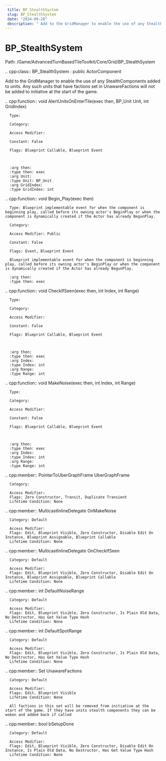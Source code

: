 ```yaml
---
 title: BP_StealthSystem
 slug: BP_StealthSystem
 date: "2024-09-28"
 description: " Add to the GridManager to enable the use of any StealthComponents added to units. Any such units that have factions set in UnawareFactions will not be added to initiative at the start of the game."
---
```


BP_StealthSystem
=================

Path: /Game/AdvancedTurnBasedTileToolkit/Core/Grid/BP_StealthSystem

.. cpp:class:: BP_StealthSystem : public ActorComponent

   Add to the GridManager to enable the use of any StealthComponents added to units. Any such units that have factions set in UnawareFactions will not be added to initiative at the start of the game.

   .. cpp:function:: void AlertUnitsOnEnterTile(exec then, BP_Unit Unit, int GridIndex)

      Type: 

      Category: 

      Access Modifier: 

      Constant: False

      Flags: Blueprint Callable, Blueprint Event

      

      :arg then: 
      :type then: exec
      :arg Unit: 
      :type Unit: BP_Unit
      :arg GridIndex: 
      :type GridIndex: int

   .. cpp:function:: void Begin_Play(exec then)

      Type: Blueprint implementable event for when the component is beginning play, called before its owning actor's BeginPlay or when the component is dynamically created if the Actor has already BegunPlay.

      Category: 

      Access Modifier: Public

      Constant: False

      Flags: Event, Blueprint Event

      Blueprint implementable event for when the component is beginning play, called before its owning actor's BeginPlay or when the component is dynamically created if the Actor has already BegunPlay.

      :arg then: 
      :type then: exec

   .. cpp:function:: void CheckIfSeen(exec then, int Index, int Range)

      Type: 

      Category: 

      Access Modifier: 

      Constant: False

      Flags: Blueprint Callable, Blueprint Event

      

      :arg then: 
      :type then: exec
      :arg Index: 
      :type Index: int
      :arg Range: 
      :type Range: int

   .. cpp:function:: void MakeNoise(exec then, int Index, int Range)

      Type: 

      Category: 

      Access Modifier: 

      Constant: False

      Flags: Blueprint Callable, Blueprint Event

      

      :arg then: 
      :type then: exec
      :arg Index: 
      :type Index: int
      :arg Range: 
      :type Range: int

   .. cpp:member:: PointerToUberGraphFrame UberGraphFrame

      Category: 

      Access Modifier: 
      Flags: Zero Constructor, Transit, Duplicate Transient
      Lifetime Condition: None

      

   .. cpp:member:: MulticastInlineDelegate OnMakeNoise

      Category: Default

      Access Modifier: 
      Flags: Edit, Blueprint Visible, Zero Constructor, Disable Edit On Instance, Blueprint Assignable, Blueprint Callable
      Lifetime Condition: None

      

   .. cpp:member:: MulticastInlineDelegate OnCheckIfSeen

      Category: Default

      Access Modifier: 
      Flags: Edit, Blueprint Visible, Zero Constructor, Disable Edit On Instance, Blueprint Assignable, Blueprint Callable
      Lifetime Condition: None

      

   .. cpp:member:: int DefaultNoiseRange

      Category: Default

      Access Modifier: 
      Flags: Edit, Blueprint Visible, Zero Constructor, Is Plain Old Data, No Destructor, Has Get Value Type Hash
      Lifetime Condition: None

      

   .. cpp:member:: int DefaultSpotRange

      Category: Default

      Access Modifier: 
      Flags: Edit, Blueprint Visible, Zero Constructor, Is Plain Old Data, No Destructor, Has Get Value Type Hash
      Lifetime Condition: None

      

   .. cpp:member:: Set UnawareFactions

      Category: Default

      Access Modifier: 
      Flags: Edit, Blueprint Visible
      Lifetime Condition: None

      All factions in this set will be removed from initiative at the start of the game. If they have units stealth components they can be woken and added back if called

   .. cpp:member:: bool bSetupDone

      Category: Default

      Access Modifier: 
      Flags: Edit, Blueprint Visible, Zero Constructor, Disable Edit On Instance, Is Plain Old Data, No Destructor, Has Get Value Type Hash
      Lifetime Condition: None

      

